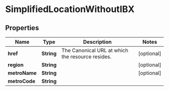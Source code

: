 

# SimplifiedLocationWithoutIBX


## Properties

| Name | Type | Description | Notes |
|------------ | ------------- | ------------- | -------------|
|**href** | **String** | The Canonical URL at which the resource resides. |  [optional] |
|**region** | **String** |  |  [optional] |
|**metroName** | **String** |  |  [optional] |
|**metroCode** | **String** |  |  |



